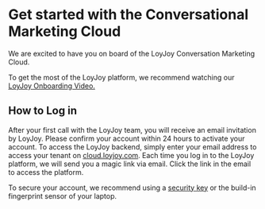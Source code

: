 # Get started with the Conversational Marketing Cloud
We are excited to have you on board of the LoyJoy Conversation Marketing Cloud.

To get the most of the LoyJoy platform, we recommend watching our [LoyJoy Onboarding Video.](https://www.youtube.com/watch?v=yWjV9JyEatY&feature=emb_title)

## How to Log in

After your first call with the LoyJoy team, you will receive an email invitation by LoyJoy. Please confirm your account within 24 hours to activate your account.
To access the LoyJoy backend, simply enter your email address to access your tenant on [cloud.loyjoy.com](http://cloud.loyjoy.com/).
Each time you log in to the LoyJoy platform, we will send you a magic link via email. Click the link in the email to access the platform.

To secure your account, we recommend using a [security key](https://cloud.loyjoy.com/manager/settings) or the build-in fingerprint sensor of your laptop.
